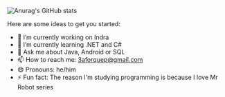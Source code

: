![Anurag's GitHub stats](https://github-readme-stats.vercel.app/api?username=anuraghazra&show_icons=true&theme=tokyonight)

Here are some ideas to get you started:

- 🔭 I’m currently working on Indra
- 🌱 I’m currently learning .NET and C#
- 💬 Ask me about Java, Android or SQL
- 📫 How to reach me: 3aforquep@gmail.com
- 😄 Pronouns: he/him
- ⚡ Fun fact: The reason I'm studying programming is because I love Mr Robot series
